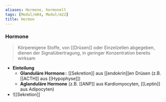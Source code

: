 ```yaml
---
aliases: Hormone, hormonell
tags: [Modul/m04, Modul/m22]
title: Hormon
---
```

### Hormone
> Körpereigene Stoffe, von [[Drüsen]] oder Einzelzellen abgegeben, dienen der Signalübertragung, in geringer Konzentration bereits wirksam
- **Einteilung**
	- **Glanduläre Hormone**:: [[Sekretion]] aus [[endokrin]]en Drüsen (z.B. [[ACTH]] aus [[Hypophyse]])
	- **Aglanduläre Hormone** (z.B. [[ANP]] aus Kardiomyocyten, [[Leptin]] aus Adipocyten)
- ![[Sekretion]]